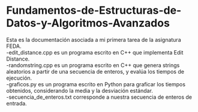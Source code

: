 # Fundamentos-de-Estructuras-de-Datos-y-Algoritmos-Avanzados
Esta es la documentación asociada a mi primera tarea de la asignatura FEDA.  
-edit_distance.cpp es un programa escrito en C++ que implementa Edit Distance.  
-randomstring.cpp es un programa escrito en C++ que genera strings aleatorios a partir de una secuencia de enteros, y evalúa los tiempos de ejecución.  
-graficos.py es un programa escrito en Python para graficar los tiempos obtenidos, considerando la media y la desviación estándar.  
-secuencia_de_enteros.txt corresponde a nuestra secuencia de enteros de entrada.
